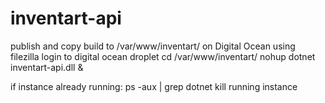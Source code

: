 # inventart-api
publish and copy build to /var/www/inventart/ on Digital Ocean using filezilla
login to digital ocean droplet
cd /var/www/inventart/
nohup dotnet inventart-api.dll &

if instance already running:
ps -aux | grep dotnet
kill running instance
